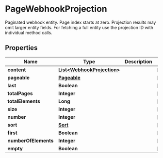 

# PageWebhookProjection

Paginated webhook entity. Page index starts at zero. Projection results may omit larger entity fields. For fetching a full entity use the projection ID with individual method calls.
## Properties

Name | Type | Description | Notes
------------ | ------------- | ------------- | -------------
**content** | [**List&lt;WebhookProjection&gt;**](WebhookProjection) |  |  [optional]
**pageable** | [**Pageable**](Pageable) |  |  [optional]
**last** | **Boolean** |  |  [optional]
**totalPages** | **Integer** |  |  [optional]
**totalElements** | **Long** |  |  [optional]
**size** | **Integer** |  |  [optional]
**number** | **Integer** |  |  [optional]
**sort** | [**Sort**](Sort) |  |  [optional]
**first** | **Boolean** |  |  [optional]
**numberOfElements** | **Integer** |  |  [optional]
**empty** | **Boolean** |  |  [optional]



